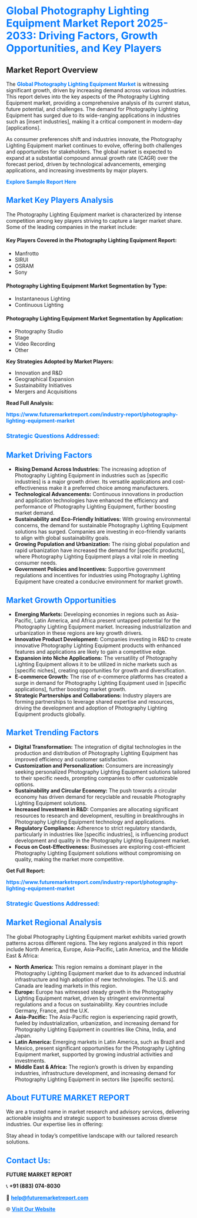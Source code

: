 <h1 style="color: #007BFF;">Global Photography Lighting Equipment Market Report 2025-2033: Driving Factors, Growth Opportunities, and Key Players</h1>

<section id="overview">
<h2>Market Report Overview</h2>
<p>The <a href="https://www.futuremarketreport.com/industry-report/photography-lighting-equipment-market" style="color: #007BFF; text-decoration: none;"><strong>Global Photography Lighting Equipment Market</strong></a> is witnessing significant growth, driven by increasing demand across various industries. This report delves into the key aspects of the Photography Lighting Equipment market, providing a comprehensive analysis of its current status, future potential, and challenges. The demand for Photography Lighting Equipment has surged due to its wide-ranging applications in industries such as [insert industries], making it a critical component in modern-day [applications].</p>
<p>As consumer preferences shift and industries innovate, the Photography Lighting Equipment market continues to evolve, offering both challenges and opportunities for stakeholders. The global market is expected to expand at a substantial compound annual growth rate (CAGR) over the forecast period, driven by technological advancements, emerging applications, and increasing investments by major players.</p>
</section>

<section id="overview">
<p><a href="https://www.futuremarketreport.com/request-sample/reportId=81879" style="color: #007BFF; text-decoration: none;"><strong>Explore Sample Report Here</strong></a></p>
</section>

<section id="key-players">
<h2 style="color: #007BFF;">Market Key Players Analysis</h2>
<p>The Photography Lighting Equipment market is characterized by intense competition among key players striving to capture a larger market share. Some of the leading companies in the market include:</p>
<h4>Key Players Covered in the Photography Lighting Equipment Report:</h4>
<ul><li>Manfrotto</li><li>SIRUI</li><li>OSRAM</li><li>Sony</li></ul>
<h4>Photography Lighting Equipment Market Segmentation by Type:</h4>
<ul><li>Instantaneous Lighting</li><li>Continuous Lighting</li></ul>

<h4>Photography Lighting Equipment Market Segmentation by Application:</h4>
<ul><li>Photography Studio</li><li>Stage</li><li>Video Recording</li><li>Other</li></ul>
<p><strong>Key Strategies Adopted by Market Players:</strong></p>
<ul>
<li>Innovation and R&D</li>
<li>Geographical Expansion</li>
<li>Sustainability Initiatives</li>
<li>Mergers and Acquisitions</li>
</ul>
</section>

<section>
<p><strong>Read Full Analysis: </strong></p><a href="https://www.futuremarketreport.com/industry-report/photography-lighting-equipment-market" style="color: #007BFF; text-decoration: none;"><strong>https://www.futuremarketreport.com/industry-report/photography-lighting-equipment-market</strong></a>
<h3 style="color: #007BFF;">Strategic Questions Addressed:</h3>
</section>

<section id="driving-factors">
<h2 style="color: #007BFF;">Market Driving Factors</h2>
<ul>
<li><strong>Rising Demand Across Industries:</strong> The increasing adoption of Photography Lighting Equipment in industries such as [specific industries] is a major growth driver. Its versatile applications and cost-effectiveness make it a preferred choice among manufacturers.</li>
<li><strong>Technological Advancements:</strong> Continuous innovations in production and application technologies have enhanced the efficiency and performance of Photography Lighting Equipment, further boosting market demand.</li>
<li><strong>Sustainability and Eco-Friendly Initiatives:</strong> With growing environmental concerns, the demand for sustainable Photography Lighting Equipment solutions has surged. Companies are investing in eco-friendly variants to align with global sustainability goals.</li>
<li><strong>Growing Population and Urbanization:</strong> The rising global population and rapid urbanization have increased the demand for [specific products], where Photography Lighting Equipment plays a vital role in meeting consumer needs.</li>
<li><strong>Government Policies and Incentives:</strong> Supportive government regulations and incentives for industries using Photography Lighting Equipment have created a conducive environment for market growth.</li>
</ul>
</section>

<section id="growth-opportunities">
<h2 style="color: #007BFF;">Market Growth Opportunities</h2>
<ul>
<li><strong>Emerging Markets:</strong> Developing economies in regions such as Asia-Pacific, Latin America, and Africa present untapped potential for the Photography Lighting Equipment market. Increasing industrialization and urbanization in these regions are key growth drivers.</li>
<li><strong>Innovative Product Development:</strong> Companies investing in R&D to create innovative Photography Lighting Equipment products with enhanced features and applications are likely to gain a competitive edge.</li>
<li><strong>Expansion into Niche Applications:</strong> The versatility of Photography Lighting Equipment allows it to be utilized in niche markets such as [specific niches], creating opportunities for growth and diversification.</li>
<li><strong>E-commerce Growth:</strong> The rise of e-commerce platforms has created a surge in demand for Photography Lighting Equipment used in [specific applications], further boosting market growth.</li>
<li><strong>Strategic Partnerships and Collaborations:</strong> Industry players are forming partnerships to leverage shared expertise and resources, driving the development and adoption of Photography Lighting Equipment products globally.</li>
</ul>
</section>

<section id="trending-factors">
<h2 style="color: #007BFF;">Market Trending Factors</h2>
<ul>
<li><strong>Digital Transformation:</strong> The integration of digital technologies in the production and distribution of Photography Lighting Equipment has improved efficiency and customer satisfaction.</li>
<li><strong>Customization and Personalization:</strong> Consumers are increasingly seeking personalized Photography Lighting Equipment solutions tailored to their specific needs, prompting companies to offer customizable options.</li>
<li><strong>Sustainability and Circular Economy:</strong> The push towards a circular economy has driven demand for recyclable and reusable Photography Lighting Equipment solutions.</li>
<li><strong>Increased Investment in R&D:</strong> Companies are allocating significant resources to research and development, resulting in breakthroughs in Photography Lighting Equipment technology and applications.</li>
<li><strong>Regulatory Compliance:</strong> Adherence to strict regulatory standards, particularly in industries like [specific industries], is influencing product development and quality in the Photography Lighting Equipment market.</li>
<li><strong>Focus on Cost-Effectiveness:</strong> Businesses are exploring cost-efficient Photography Lighting Equipment solutions without compromising on quality, making the market more competitive.</li>
</ul>
</section>

<section>
<p><strong>Get Full Report: </strong></p><a href="https://www.futuremarketreport.com/industry-report/photography-lighting-equipment-market" style="color: #007BFF; text-decoration: none;"><strong>https://www.futuremarketreport.com/industry-report/photography-lighting-equipment-market</strong></a>
<h3 style="color: #007BFF;">Strategic Questions Addressed:</h3>
</section>


<section id="regional-analysis">
<h2 style="color: #007BFF;">Market Regional Analysis</h2>
<p>The global Photography Lighting Equipment market exhibits varied growth patterns across different regions. The key regions analyzed in this report include North America, Europe, Asia-Pacific, Latin America, and the Middle East & Africa:</p>
<ul>
<li><strong>North America:</strong> This region remains a dominant player in the Photography Lighting Equipment market due to its advanced industrial infrastructure and high adoption of new technologies. The U.S. and Canada are leading markets in this region.</li>
<li><strong>Europe:</strong> Europe has witnessed steady growth in the Photography Lighting Equipment market, driven by stringent environmental regulations and a focus on sustainability. Key countries include Germany, France, and the U.K.</li>
<li><strong>Asia-Pacific:</strong> The Asia-Pacific region is experiencing rapid growth, fueled by industrialization, urbanization, and increasing demand for Photography Lighting Equipment in countries like China, India, and Japan.</li>
<li><strong>Latin America:</strong> Emerging markets in Latin America, such as Brazil and Mexico, present significant opportunities for the Photography Lighting Equipment market, supported by growing industrial activities and investments.</li>
<li><strong>Middle East & Africa:</strong> The region’s growth is driven by expanding industries, infrastructure development, and increasing demand for Photography Lighting Equipment in sectors like [specific sectors].</li>
</ul>
</section>

<footer>
<h2 style="color: #007BFF;">About FUTURE MARKET REPORT</h2>
<p>We are a trusted name in market research and advisory services, delivering actionable insights and strategic support to businesses across diverse industries. Our expertise lies in offering:</p>

<p>Stay ahead in today’s competitive landscape with our tailored research solutions.</p>

<h2 style="color: #007BFF;">Contact Us:</h2>
<p><strong>FUTURE MARKET REPORT</strong></p>
<p>📞 <strong>+91 (883) 074-8030</strong></p>
<p>📧 <strong><a href="mailto:help@futuremarketreport.com" style="color: #007BFF;">help@futuremarketreport.com</a></strong></p>
<p>🌐 <strong><a href="https://www.futuremarketreport.com/" style="color: #007BFF;">Visit Our Website</a></strong></p>
</footer>